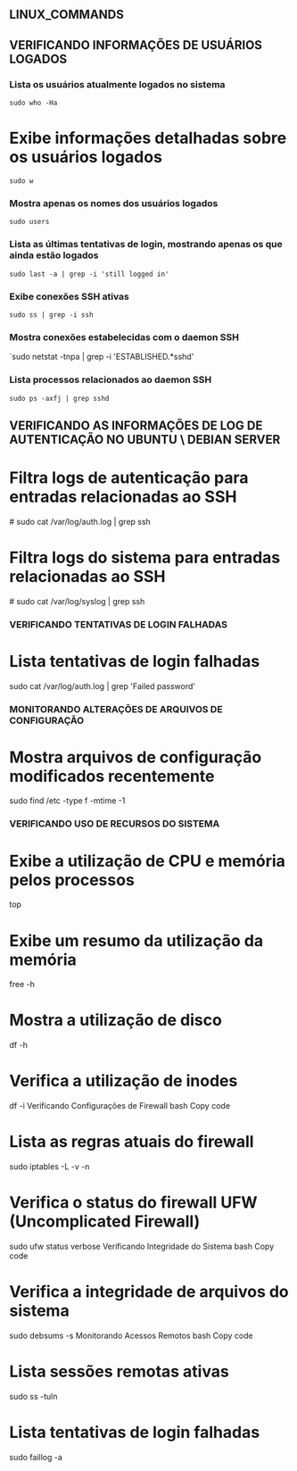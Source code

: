 ## LINUX_COMMANDS


## VERIFICANDO INFORMAÇÕES DE USUÁRIOS LOGADOS
### Lista os usuários atualmente logados no sistema
`sudo who -Ha`

# Exibe informações detalhadas sobre os usuários logados
`sudo w`

### Mostra apenas os nomes dos usuários logados
`sudo users`

### Lista as últimas tentativas de login, mostrando apenas os que ainda estão logados
`sudo last -a | grep -i 'still logged in'`

### Exibe conexões SSH ativas
`sudo ss | grep -i ssh`

### Mostra conexões estabelecidas com o daemon SSH
`sudo netstat -tnpa | grep -i 'ESTABLISHED.*sshd'

### Lista processos relacionados ao daemon SSH
`sudo ps -axfj | grep sshd`

## VERIFICANDO AS INFORMAÇÕES DE LOG DE AUTENTICAÇÃO NO UBUNTU \ DEBIAN SERVER ###

# Filtra logs de autenticação para entradas relacionadas ao SSH
\# sudo cat /var/log/auth.log | grep ssh

# Filtra logs do sistema para entradas relacionadas ao SSH
\# sudo cat /var/log/syslog | grep ssh

### VERIFICANDO TENTATIVAS DE LOGIN FALHADAS ###

# Lista tentativas de login falhadas
sudo cat /var/log/auth.log | grep 'Failed password'

### MONITORANDO ALTERAÇÕES DE ARQUIVOS DE CONFIGURAÇÃO ###

# Mostra arquivos de configuração modificados recentemente
sudo find /etc -type f -mtime -1

### VERIFICANDO USO DE RECURSOS DO SISTEMA ###

# Exibe a utilização de CPU e memória pelos processos
top

# Exibe um resumo da utilização da memória
free -h

# Mostra a utilização de disco
df -h

# Verifica a utilização de inodes
df -i
Verificando Configurações de Firewall
bash
Copy code
# Lista as regras atuais do firewall
sudo iptables -L -v -n

# Verifica o status do firewall UFW (Uncomplicated Firewall)
sudo ufw status verbose
Verificando Integridade do Sistema
bash
Copy code
# Verifica a integridade de arquivos do sistema
sudo debsums -s
Monitorando Acessos Remotos
bash
Copy code
# Lista sessões remotas ativas
sudo ss -tuln

# Lista tentativas de login falhadas
sudo faillog -a
